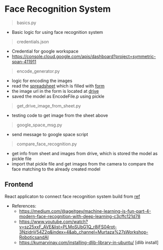 
# Face Recognition System

> basics.py
  - Basic logic for using face recognition system

> credentials.json
  - Credential for google workspace
  - https://console.cloud.google.com/apis/dashboard?project=symmetric-span-411911

> encode_generator.py
  - logic for encoding the images
  - read the [spreadsheet](https://docs.google.com/spreadsheets/d/14SobbZCDKX9IKOJjY56G-WIOfVc7BctskqEKRG2ImAo/edit?resourcekey#gid=1132047224) which is filled with [form](https://forms.gle/15pNdt9f3BgL4nTh7) 
  - the image url in the form is located at [drive](https://drive.google.com/drive/u/0/folders/1Yo50e_-Wg0VuEiYU06mg6kRp0NCa8nrgzglOQfLiB3MizkpP5Ye7rp3KQuknwPseRhejC9sI)
  - saved the model as EncodeFile.p using pickle

> get_drive_image_from_sheet.py
  - testing code to get image from the sheet above

> google_space_msg.py
  - send message to google space script

> compare_face_recognition.py
  - get info from sheet and images from drive, which is stored the model as pickle file
  - import that pickle file and get images from the camera to compare the face matching to the already created model

## Frontend

React applicaton to connect face recognition system build from [ref](https://www.smashingmagazine.com/2020/06/facial-recognition-web-application-react/)






- References:
  - https://medium.com/@ageitgey/machine-learning-is-fun-part-4-modern-face-recognition-with-deep-learning-c3cffc121d78
  - https://www.youtube.com/watch?v=sz25xxF_AVE&list=PLMoSUbG1Q_r8jFS04rot-3NzidnV54Z2q&index=4&ab_channel=Murtaza%27sWorkshop-RoboticsandAI
  - https://kumarvinay.com/installing-dlib-library-in-ubuntu/ [dlib install]